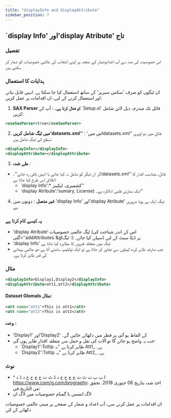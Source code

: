 ```yaml
---
title: "displayInfo and displayAttribute"
sidebar_position: 7
---
```

## `display Info' اور'display Atribute' تاج

### تفصیل
اس خصوصیت کی مدد سے آپ اعدادوشمار کے صفحہ پر اپنے انتخاب کی عالمی خصوصیات کو شمار کر سکتے ہیں

### ہدایات کا استعمال
ان ٹیگوں کو صرف 'سکس سیریز' کے ساتھ استعمال کیا جا سکتا ہے. انہیں قابل بنانے اور استعمال کرنے کے لیے، ان اقدامات پر عمل کریں:

1.  **SAX Parser کو فعال کرتا ہے۔** :
آپ کے `Setup.xl' فائل تک مندرجہ ذیل لائن شامل کریں:
   ```xml
   <useSaxParser>true</useSaxParser>
   ```

2.  **میں ٹیگ شامل کریں‘datasets.xml‘‘** :
'اس میںdatasets.xml‘‘ فائل میں دو اوپری سطح کے ٹیگ شامل ہیں:
   ```xml
   <displayInfo></displayInfo>
   <displayAttribute></displayAttribute>
   ```

3.  **طے شدہ** :
   - اگر ان ٹیگز کو شامل نہ کیا جائے یا انہیں باقی رہ جائے‘‘۔datasets.xml‘‘ فائل، متناسب اقدار کا اطلاق اس طرح کیا جاتا ہے:
     - `display Info':* کشمیری، لیکینز‘‘
     - `display Atribute':‘sumary, License) ایک بھارتی فلمی اداکارہ ہے۔‘‘

4.  **غیر متصل** :
دونوں میں 'display Info' اور'display Atribute' ٹیگ ایک ہی ہونا ضروری ہے.

### یہ کیسے کام کرتا ہے
- 'display Atribute‘ ٹیگ عالمی خصوصیات (اس کے اندر شناخت کی گئی&lt;‘‘addAttributes`&gt؛ ٹیگ) ہر ڈیٹا سیٹ کے لیے ڈسپلے کیا جائے۔
- 'display Info' ٹیگ میں متعلقہ قدروں کا مظاہرہ کیا جاتا ہے
- جب صارف ظاہر کردہ لیبلوں سے تجاوز کر جاتا ہے تو ایک ٹولٹیپ سامنے آتا ہے جو عالمی پیمانے کی قدر ظاہر کرتا ہے۔

### مثال
```xml
<displayInfo>Display1,Display2</displayInfo>
<displayAttribute>att1,att2</displayAttribute>
```

#### Dataset Glomals مثال:
```xml
<att name="att1">This is att1</att>
<att name="att2">This is att2</att>
```

#### وعدہ :
- 'Display1' اور'Display2' کے الفاظ یو آئی پر قطر میں دکھائے جائیں گے۔
- جب یہ واضح ہو جائے گا تو آلات کی نقل و حمل سے متعلقہ اقدار ظاہر ہوں گی:
  - `Display1':Toltip ظاہر کرتا ہے "یہ Att1_ ہے۔
  - `Display2':Toltip ظاہر کرتا ہے "یہ Att2_ ہے۔

### نوٹ
- ^ ا ب پ ت ٹ ث ج چ ح خ د ڈ ٹ ث ج چ ح خ د ڈ ذ https://www.com/g.com/brography. اخذ شدہ بتاریخ 06 جنوری 2018. تحقق من التاريخ في:
- لاگ انسس یا گمنام خصوصیات میں لاگ ان

ان اقدامات پر عمل کرنے سے، آپ اعداد و شمار کے صفحے پر مبنی عالمی خصوصیات دکھانے کے لئے
